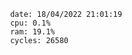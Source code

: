 

                date: 18/04/2022 21:01:19
                cpu: 0.1%
                ram: 19.1%
                cycles: 26580

                         